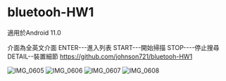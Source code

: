 
# bluetooh-HW1
適用於Android 11.0

介面為全英文介面
ENTER---進入列表
START---開始掃描
STOP----停止搜尋
DETAIL--裝置細節
https://github.com/johnson721/bluetooh-HW1

![IMG_0605](https://user-images.githubusercontent.com/61674148/118710234-9adcfb00-b850-11eb-9027-4b81592baa27.jpeg)
![IMG_0606](https://user-images.githubusercontent.com/61674148/118710243-9dd7eb80-b850-11eb-8880-92a08750ed1a.jpeg)
![IMG_0607](https://user-images.githubusercontent.com/61674148/118710248-9e708200-b850-11eb-9acb-a482cd27fe6a.jpeg)
![IMG_0608](https://user-images.githubusercontent.com/61674148/118710253-9fa1af00-b850-11eb-872a-e2b3f1854684.jpeg)
